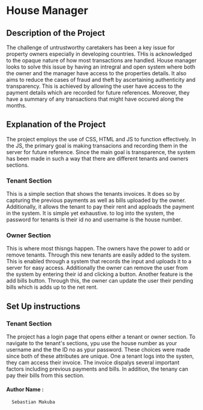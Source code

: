 # **House Manager**
## Description of the Project
The challenge of untrustworthy caretakers has been a key issue for property owners especially in developing countries. THis is acknowledged to the opaque nature of how most transactions are handled. 
House manager looks to solve this issue by having an intregral and open system where both the owner and the manager have access to the properties details. It also aims to reduce the cases of fraud and theft by ascertaining authenticity and transparency. This is achieved by allowing the user have access to the payment details which are recorded for future references. Moreover, they have a summary of any transactions that might have occured along the months.
## Explanation of the Project
The project employs the use of CSS, HTML and JS to function effectively. In the JS, the primary goal is making transacions and recording them in the server for future reference. Since the main goal is transparence, the system has been made in such a way that there are different tenants and owners sections. 

### Tenant Section
This is a simple section that shows the tenants invoices. It does so by capturing the previous payments as well as bills uploaded by the owner. Additionally, it allows the tenant to pay their rent and apploads the payment in the system. It is simple yet exhaustive. to log into the system, the password for tenants is their id no and username is the house number. 

### Owner Section
This is where most thisngs happen. The owners have the power to add or remove tenants. Through this new tenants are easily added to the system. This is enabled through a system that records the input and uploads it to a server for easy access. Additionally the owner can remove the user from the system by entering their id and clicking a button. Another feature is the add bills button. Through this, the owner can update the user their pending bills which is adds up to the net rent. 

## Set Up instructions
### Tenant Section
The project has a login page that opens either a tenant or owner section. To navigate to the tenant's sections, ypu use the house number as your username and the the ID no as ypur password. These choices were made since both of these attributes are unique. One a tenant logs into the systen, they cam access their invoice. The invoice dispalys several important factors including previous payments and bills. In addition, the tenany can pay their bills from this section. 

#### Author Name :
      Sebastian Makuba